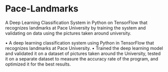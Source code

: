 # Pace-Landmarks
A Deep Learning Classification System in Python on TensorFlow that recognizes landmarks at Pace University by training the system and validating on data using the pictures taken around university.


• A deep learning classification system using Python in TensorFlow that recognizes landmarks at Pace University.
• Trained the deep learning model and validated it on a dataset of pictures taken around the University, tested it on a separate dataset to measure the accuracy rate of the program, and optimized it for the best results.
